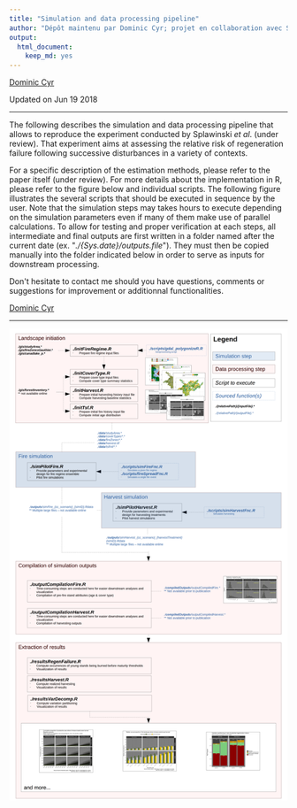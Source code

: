 ```yaml
---
title: "Simulation and data processing pipeline"
author: "Dépôt maintenu par Dominic Cyr; projet en collaboration avec Sylvie Gauthier et Tadeusz Splawinski"
output: 
  html_document: 
    keep_md: yes
---
```

[Dominic Cyr][5]

Updated on Jun 19 2018


-----------



The following describes the simulation and data processing pipeline that allows to reproduce the experiment conducted by Splawinski _et al_. (under review). That experiment aims at assessing the relative risk of regeneration failure following successive disturbances in a variety of contexts.

For a specific description of the estimation methods, please refer to the paper itself (under review). For more details about the implementation in R, please refer to the figure below and individual scripts. The following figure illustrates the several scripts that should be executed in sequence by the user. Note that the simulation steps may takes hours to execute depending on the simulation parameters even if many of them make use of parallel calculations. To allow for testing and proper verification at each steps, all intermediate and final outputs are first written in a folder named after the current date (ex. "_./{Sys.date}/outputs.file_"). They must then be copied manually into the folder indicated below in order to serve as inputs for downstream processing.

Don't hesitate to contact me should you have questions, comments or suggestions for improvement or additionnal functionalities.

[Dominic Cyr][5]

-----------



![](./figures/pipeline.png)

[1]: http://www.mdpi.com/1999-4907/7/7/131/html
[2]: https://github.com/dcyr/survFire/tree/master/scripts
[3]: https://github.com/dcyr/survFire/blob/master/pipeline.md
[5]: http://dominiccyr.ca
